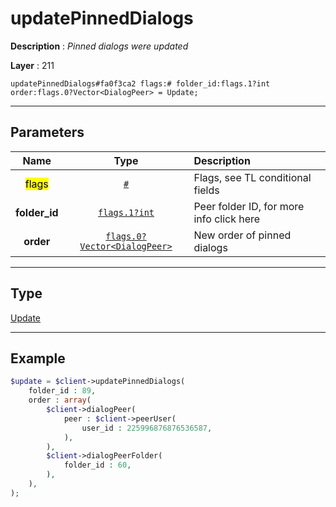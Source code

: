 # updatePinnedDialogs

**Description** : *Pinned dialogs were updated*

**Layer** : 211

```tl
updatePinnedDialogs#fa0f3ca2 flags:# folder_id:flags.1?int order:flags.0?Vector<DialogPeer> = Update;
```

---

## Parameters

| Name | Type | Description |
| :---: | :---: | :--- |
| <mark>flags</mark> | [`#`](type/#) | Flags, see TL conditional fields |
| **folder_id** | [`flags.1?int`](type/int) | Peer folder ID, for more info click here |
| **order** | [`flags.0?Vector<DialogPeer>`](type/DialogPeer) | New order of pinned dialogs |

---

## Type

[Update](type/Update)

---

## Example

```php
$update = $client->updatePinnedDialogs(
	folder_id : 89,
	order : array(
		$client->dialogPeer(
			peer : $client->peerUser(
				user_id : 225996876876536587,
			),
		),
		$client->dialogPeerFolder(
			folder_id : 60,
		),
	),
);
```